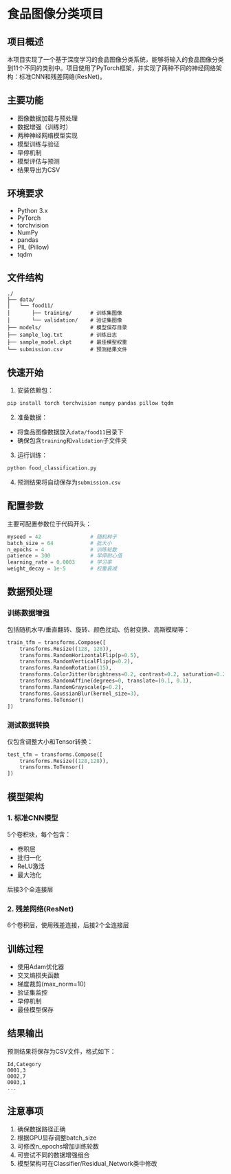 # 食品图像分类项目

## 项目概述

本项目实现了一个基于深度学习的食品图像分类系统，能够将输入的食品图像分类到11个不同的类别中。项目使用了PyTorch框架，并实现了两种不同的神经网络架构：标准CNN和残差网络(ResNet)。

## 主要功能

- 图像数据加载与预处理
- 数据增强（训练时）
- 两种神经网络模型实现
- 模型训练与验证
- 早停机制
- 模型评估与预测
- 结果导出为CSV

## 环境要求

- Python 3.x
- PyTorch
- torchvision
- NumPy
- pandas
- PIL (Pillow)
- tqdm

## 文件结构

```
./
├── data/
│   └── food11/
│       ├── training/      # 训练集图像
│       └── validation/    # 验证集图像
├── models/                # 模型保存目录
├── sample_log.txt         # 训练日志
├── sample_model.ckpt      # 最佳模型权重
└── submission.csv         # 预测结果文件
```

## 快速开始

1. 安装依赖包：
```bash
pip install torch torchvision numpy pandas pillow tqdm
```

2. 准备数据：
- 将食品图像数据放入`data/food11`目录下
- 确保包含`training`和`validation`子文件夹

3. 运行训练：
```python
python food_classification.py
```

4. 预测结果将自动保存为`submission.csv`

## 配置参数

主要可配置参数位于代码开头：

```python
myseed = 42                # 随机种子
batch_size = 64            # 批大小
n_epochs = 4               # 训练轮数
patience = 300             # 早停耐心值
learning_rate = 0.0003     # 学习率
weight_decay = 1e-5        # 权重衰减
```

## 数据预处理

### 训练数据增强
包括随机水平/垂直翻转、旋转、颜色扰动、仿射变换、高斯模糊等：

```python
train_tfm = transforms.Compose([
    transforms.Resize((128, 128)),
    transforms.RandomHorizontalFlip(p=0.5),
    transforms.RandomVerticalFlip(p=0.2),
    transforms.RandomRotation(15),
    transforms.ColorJitter(brightness=0.2, contrast=0.2, saturation=0.2),
    transforms.RandomAffine(degrees=0, translate=(0.1, 0.1), 
    transforms.RandomGrayscale(p=0.2),
    transforms.GaussianBlur(kernel_size=3),
    transforms.ToTensor()
])
```

### 测试数据转换
仅包含调整大小和Tensor转换：

```python
test_tfm = transforms.Compose([
    transforms.Resize((128,128)),
    transforms.ToTensor()
])
```

## 模型架构

### 1. 标准CNN模型

5个卷积块，每个包含：
- 卷积层
- 批归一化
- ReLU激活
- 最大池化

后接3个全连接层

### 2. 残差网络(ResNet)

6个卷积层，使用残差连接，后接2个全连接层

## 训练过程

- 使用Adam优化器
- 交叉熵损失函数
- 梯度裁剪(max_norm=10)
- 验证集监控
- 早停机制
- 最佳模型保存

## 结果输出

预测结果将保存为CSV文件，格式如下：

```
Id,Category
0001,3
0002,7
0003,1
...
```

## 注意事项

1. 确保数据路径正确
2. 根据GPU显存调整batch_size
3. 可修改n_epochs增加训练轮数
4. 可尝试不同的数据增强组合
5. 模型架构可在Classifier/Residual_Network类中修改